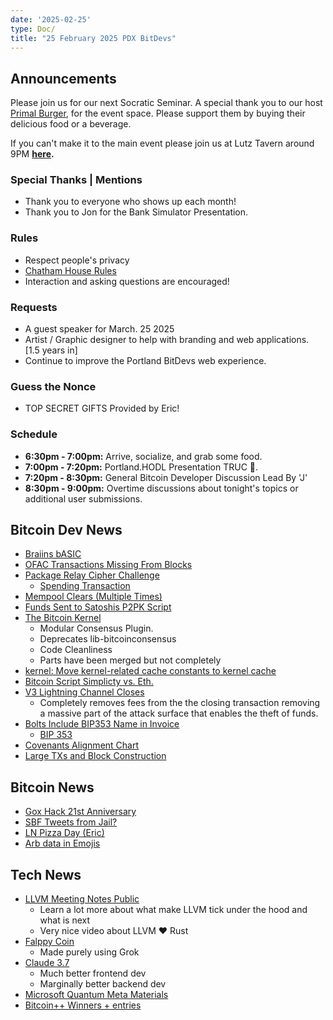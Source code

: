```yaml
---
date: '2025-02-25'
type: Doc/
title: "25 February 2025 PDX BitDevs"
---
```


## Announcements

Please join us for our next Socratic Seminar. A special thank you to our host <a href="https://dicksprimalburger.com/" data-no-summary>Primal Burger</a>, for the event space. Please support them by buying their delicious food or a beverage.

If you can't make it to the main event please join us at Lutz Tavern around 9PM **<a href="https://www.lutztavern.com/" data-no-summary>here</a>.**

### Special Thanks | Mentions

- Thank you to everyone who shows up each month!
- Thank you to Jon for the Bank Simulator Presentation.

### Rules

- Respect people's privacy
- [Chatham House Rules](https://www.chathamhouse.org/about-us/chatham-house-rule)
- Interaction and asking questions are encouraged!

### Requests

- A guest speaker for March. 25 2025
- Artist / Graphic designer to help with branding and web applications. [1.5 years in]
- Continue to improve the Portland BitDevs web experience.

### Guess the Nonce

- TOP SECRET GIFTS Provided by Eric! 

### Schedule

- **6:30pm - 7:00pm:** Arrive, socialize, and grab some food.
- **7:00pm - 7:20pm:** Portland.HODL Presentation TRUC 🚚.
- **7:20pm - 8:30pm:** General Bitcoin Developer Discussion Lead By 'J'
- **8:30pm - 9:00pm:** Overtime discussions about tonight's topics or additional user submissions.

## Bitcoin Dev News
- [Braiins bASIC](https://x.com/EliNagarBrr/status/1894066945907200145)
- [OFAC Transactions Missing From Blocks](https://b10c.me/observations/13-missing-sanctioned-transactions-2024-12/)
- [Package Relay Cipher Challenge](https://x.com/jaoNoctus/status/1889855527360119266)
  - [Spending Transaction](https://mempool.space/tx/d562bc7c7c428a0ecf11ddbe50136c13076fdf465f30e4e7b9c0483268390fea?mode=details#flow=&vout=0)
- [Mempool Clears (Multiple Times)](https://x.com/mononautical/status/1888907190033072434)
- [Funds Sent to Satoshis P2PK Script](https://x.com/mononautical/status/1887340507778728072)
- [The Bitcoin Kernel](https://thecharlatan.ch/Kernel/)
  - Modular Consensus Plugin.
  - Deprecates lib-bitcoinconsensus
  - Code Cleanliness
  - Parts have been merged but not completely
- [kernel: Move kernel-related cache constants to kernel cache](https://github.com/bitcoin/bitcoin/pull/31483)
- [Bitcoin Script Simplicty vs. Eth.](https://x.com/high_byte/status/1893560088842969428)
- [V3 Lightning Channel Closes](https://x.com/acinq_co/status/1890448329193959610)
  - Completely removes fees from the the closing transaction removing a massive part of the attack surface that enables the theft of funds.
- [Bolts Include BIP353 Name in Invoice](https://github.com/lightning/bolts/pull/1180)
  - [BIP 353](https://en.bitcoin.it/wiki/BIP_0353)
- [Covenants Alignment Chart](https://en.bitcoin.it/wiki/Covenants_support)
- [Large TXs and Block Construction](https://bitcoin.stackexchange.com/questions/124636/why-do-standardness-rules-limit-transaction-weight)

## Bitcoin News
- [Gox Hack 21st Anniversary](https://x.com/BikesandBitcoin/status/1894006852469346647)
- [SBF Tweets from Jail?](https://x.com/SBF_FTX/status/1894204086754709951)
- [LN Pizza Day (Eric)](https://calendar.bitbo.io/lightning-pizza-day/)
- [Arb data in Emojis](https://paulbutler.org/2025/smuggling-arbitrary-data-through-an-emoji/)
  
## Tech News
- [LLVM Meeting Notes Public](https://www.youtube.com/@LLVMPROJ/videos)
  - Learn a lot more about what make LLVM tick under the hood and what is next
  - Very nice video about LLVM ❤️ Rust
- [Falppy Coin](https://x.com/rot13maxi/status/1894103676916035754)
  - Made purely using Grok
- [Claude 3.7](https://www.anthropic.com/news/claude-3-7-sonnet)
  - Much better frontend dev
  - Marginally better backend dev
- [Microsoft Quantum Meta Materials](https://x.com/satyanadella/status/1892242895094313420)
- [Bitcoin++ Winners + entries](https://bitcoinplusplus.devpost.com/project-gallery?page=1)
